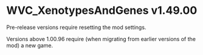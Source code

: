 # WVC_XenotypesAndGenes v1.49.00
 
Pre-release versions require resetting the mod settings.

Versions above 1.00.96 require (when migrating from earlier versions of the mod) a new game.